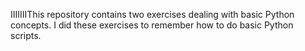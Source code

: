 IIIIIIIThis repository contains two exercises dealing with basic Python concepts. I did these exercises to remember how to do basic Python scripts. 
